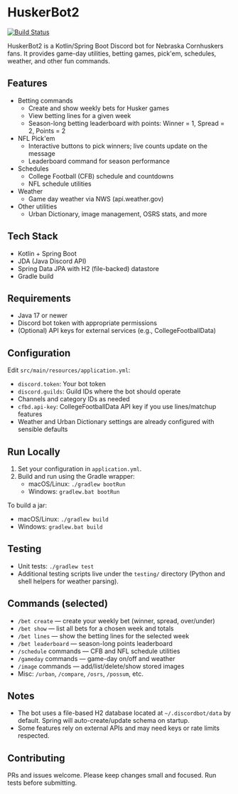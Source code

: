 # HuskerBot2

[![Build Status](https://github.com/j3y/HuskerBot2/actions/workflows/gradle.yml/badge.svg)](https://github.com/j3y/HuskerBot2/actions/workflows/gradle.yml)

HuskerBot2 is a Kotlin/Spring Boot Discord bot for Nebraska Cornhuskers fans. It provides game-day utilities, betting games, pick'em, schedules, weather, and other fun commands.

## Features
- Betting commands
  - Create and show weekly bets for Husker games
  - View betting lines for a given week
  - Season-long betting leaderboard with points: Winner = 1, Spread = 2, Points = 2
- NFL Pick'em
  - Interactive buttons to pick winners; live counts update on the message
  - Leaderboard command for season performance
- Schedules
  - College Football (CFB) schedule and countdowns
  - NFL schedule utilities
- Weather
  - Game day weather via NWS (api.weather.gov)
- Other utilities
  - Urban Dictionary, image management, OSRS stats, and more

## Tech Stack
- Kotlin + Spring Boot
- JDA (Java Discord API)
- Spring Data JPA with H2 (file-backed) datastore
- Gradle build

## Requirements
- Java 17 or newer
- Discord bot token with appropriate permissions
- (Optional) API keys for external services (e.g., CollegeFootballData)

## Configuration
Edit `src/main/resources/application.yml`:
- `discord.token`: Your bot token
- `discord.guilds`: Guild IDs where the bot should operate
- Channels and category IDs as needed
- `cfbd.api-key`: CollegeFootballData API key if you use lines/matchup features
- Weather and Urban Dictionary settings are already configured with sensible defaults

## Run Locally
1. Set your configuration in `application.yml`.
2. Build and run using the Gradle wrapper:
   - macOS/Linux: `./gradlew bootRun`
   - Windows: `gradlew.bat bootRun`

To build a jar:
- macOS/Linux: `./gradlew build`
- Windows: `gradlew.bat build`

## Testing
- Unit tests: `./gradlew test`
- Additional testing scripts live under the `testing/` directory (Python and shell helpers for weather parsing).

## Commands (selected)
- `/bet create` — create your weekly bet (winner, spread, over/under)
- `/bet show` — list all bets for a chosen week and totals
- `/bet lines` — show the betting lines for the selected week
- `/bet leaderboard` — season-long points leaderboard
- `/schedule` commands — CFB and NFL schedule utilities
- `/gameday` commands — game-day on/off and weather
- `/image` commands — add/list/delete/show stored images
- Misc: `/urban`, `/compare`, `/osrs`, `/possum`, etc.

## Notes
- The bot uses a file-based H2 database located at `~/.discordbot/data` by default. Spring will auto-create/update schema on startup.
- Some features rely on external APIs and may need keys or rate limits respected.

## Contributing
PRs and issues welcome. Please keep changes small and focused. Run tests before submitting.
